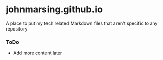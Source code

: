 # johnmarsing.github.io
A place to put my tech related Markdown files that aren't specific to any repository

### ToDo
- Add more content later

